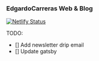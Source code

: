 ### EdgardoCarreras Web & Blog

[![Netlify Status](https://api.netlify.com/api/v1/badges/b26ecd99-4d22-4ed3-9607-7d7c4e5218e9/deploy-status)](https://app.netlify.com/sites/edgardocarreras/deploys)


TODO:
- [] Add newsletter drip email
- [] Update gatsby